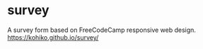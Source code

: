 # survey
A survey form based on FreeCodeCamp responsive web design.
 https://kohiko.github.io/survey/
